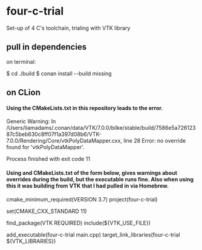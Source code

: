 # four-c-trial
Set-up of 4 C's toolchain, trialing with VTK library

## pull in dependencies

on terminal:

$ cd ./build
$ conan install --build missing

## on CLion

#### Using the CMakeLists.txt in this repository leads to the error.

Generic Warning: In /Users/liamadams/.conan/data/VTK/7.0.0/bilke/stable/build/7586e5a72612387c5beb630c8ff07f1a397d08b6/VTK-7.0.0/Rendering/Core/vtkPolyDataMapper.cxx, line 28
Error: no override found for 'vtkPolyDataMapper'.

Process finished with exit code 11

#### Using and CMakeLists.txt of the form below, gives warnings about overrides during the build, but the executable runs fine. Also when using this it was building from VTK that I had pulled in via Homebrew.

cmake_minimum_required(VERSION 3.7)
project(four-c-trial)

set(CMAKE_CXX_STANDARD 11)

find_package(VTK REQUIRED)
include(${VTK_USE_FILE})

add_executable(four-c-trial main.cpp)
target_link_libraries(four-c-trial ${VTK_LIBRARIES})

